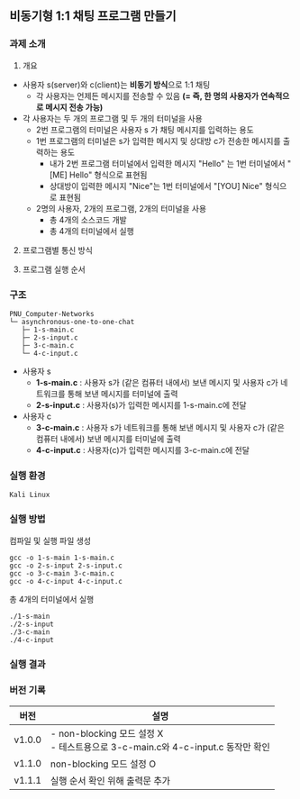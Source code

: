 ## 비동기형 1:1 채팅 프로그램 만들기
### 과제 소개
1. 개요
- 사용자 s(server)와 c(client)는 **비동기 방식**으로 1:1 채팅
    - 각 사용자는 언제든 메시지를 전송할 수 있음 **(= 즉, 한 명의 사용자가 연속적으로 메시지 전송 가능)**
- 각 사용자는 두 개의 프로그램 및 두 개의 터미널을 사용
    - 2번 프로그램의 터미널은 사용자 s 가 채팅 메시지를 입력하는 용도
    - 1번 프로그램의 터미널은 s가 입력한 메시지 및 상대방 c가 전송한 메시지를 출력하는 용도
        - 내가 2번 프로그램 터미널에서 입력한 메시지 "Hello" 는 1번 터미널에서 "[ME] Hello" 형식으로 표현됨
        - 상대방이 입력한 메시지 "Nice"는 1번 터미널에서 "[YOU] Nice" 형식으로 표현됨
    - 2명의 사용자, 2개의 프로그램, 2개의 터미널을 사용
        - 총 4개의 소스코드 개발
        - 총 4개의 터미널에서 실행

2. 프로그램별 통신 방식

3. 프로그램 실행 순서

### 구조
```
PNU_Computer-Networks
└─ asynchronous-one-to-one-chat
   ├─ 1-s-main.c
   ├─ 2-s-input.c
   ├─ 3-c-main.c
   └─ 4-c-input.c
```
- 사용자 s 
    - **1-s-main.c** : 사용자 s가 (같은 컴퓨터 내에서) 보낸 메시지 및 사용자 c가 네트워크를 통해 보낸 메시지를 터미널에 출력
    - **2-s-input.c** : 사용자(s)가 입력한 메시지를 1-s-main.c에 전달
- 사용자 c
    - **3-c-main.c** : 사용자 s가 네트워크를 통해 보낸 메시지 및 사용자 c가 (같은 컴퓨터 내에서) 보낸 메시지를 터미널에 출력
    - **4-c-input.c** : 사용자(c)가 입력한 메시지를 3-c-main.c에 전달

### 실행 환경
```Kali Linux```

### 실행 방법
컴파일 및 실행 파일 생성
```
gcc -o 1-s-main 1-s-main.c
gcc -o 2-s-input 2-s-input.c
gcc -o 3-c-main 3-c-main.c
gcc -o 4-c-input 4-c-input.c
```
총 4개의 터미널에서 실행
```
./1-s-main
./2-s-input
./3-c-main
./4-c-input
```

### 실행 결과

###  버전 기록
|버전|설명|
|--|--|
|v1.0.0|- non-blocking 모드 설정 X <br /> - 테스트용으로 3-c-main.c와 4-c-input.c 동작만 확인|
|v1.1.0|non-blocking 모드 설정 O|
|v1.1.1|실행 순서 확인 위해 출력문 추가|
